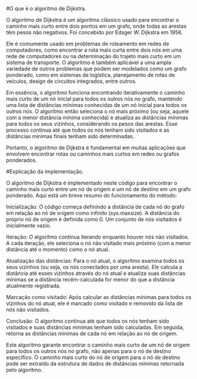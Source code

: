 #O que é o algoritmo de Dijkstra.


O algoritmo de Dijkstra é um algoritmo clássico usado para encontrar o caminho mais curto entre dois pontos em um grafo, onde todas as arestas têm pesos não negativos. Foi concebido por Edsger W. Dijkstra em 1956.

Ele é comumente usado em problemas de roteamento em redes de computadores, como encontrar a rota mais curta entre dois nós em uma rede de computadores ou na determinação do trajeto mais curto em um sistema de transporte. O algoritmo é também aplicável a uma ampla variedade de outros problemas que podem ser modelados como um grafo ponderado, como em sistemas de logística, planejamento de rotas de veículos, design de circuitos integrados, entre outros.

Em essência, o algoritmo funciona encontrando iterativamente o caminho mais curto de um nó inicial para todos os outros nós no grafo, mantendo uma lista de distâncias mínimas conhecidas de um nó inicial para todos os outros nós. O algoritmo então seleciona o nó mais próximo (ou seja, aquele com a menor distância mínima conhecida) e atualiza as distâncias mínimas para todos os seus vizinhos, considerando os pesos das arestas. Esse processo continua até que todos os nós tenham sido visitados e as distâncias mínimas finais tenham sido determinadas.

Portanto, o algoritmo de Dijkstra é fundamental em muitas aplicações que envolvem encontrar rotas ou caminhos mais curtos em redes ou grafos ponderados.


#Explicação da implementação.


O algoritmo de Dijkstra é implementado neste código para encontrar o caminho mais curto entre um nó de origem e um nó de destino em um grafo ponderado. Aqui está um breve resumo do funcionamento do método:

Inicialização: O código começa definindo a distância de cada nó do grafo em relação ao nó de origem como infinito (sys.maxsize). A distância do próprio nó de origem é definida como 0. Um conjunto de nós visitados é inicialmente vazio.

Iteração: O algoritmo continua iterando enquanto houver nós não visitados. A cada iteração, ele seleciona o nó não visitado mais próximo (com a menor distância até o momento) como o nó atual.

Atualização das distâncias: Para o nó atual, o algoritmo examina todos os seus vizinhos (ou seja, os nós conectados por uma aresta). Ele calcula a distância até esses vizinhos através do nó atual e atualiza suas distâncias mínimas se a distância recém-calculada for menor do que a distância atualmente registrada.

Marcação como visitado: Após calcular as distâncias mínimas para todos os vizinhos do nó atual, ele é marcado como visitado e removido da lista de nós não visitados.

Conclusão: O algoritmo continua até que todos os nós tenham sido visitados e suas distâncias mínimas tenham sido calculadas. Em seguida, retorna as distâncias mínimas de cada nó em relação ao nó de origem.

Este algoritmo garante encontrar o caminho mais curto de um nó de origem para todos os outros nós no grafo, não apenas para o nó de destino específico. O caminho mais curto do nó de origem para o nó de destino pode ser extraído da estrutura de dados de distâncias mínimas retornada pelo algoritmo.
